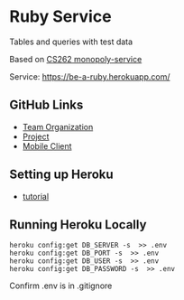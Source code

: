# Ruby Service
Tables and queries with test data

Based on [CS262 monopoly-service](https://github.com/calvin-cs262-organization/monopoly-service) 

Service: https://be-a-ruby.herokuapp.com/

## GitHub Links
- [Team Organization](https://github.com/calvin-cs262-fall2022-teamA)
- [Project](https://github.com/calvin-cs262-fall2022-teamA/Ruby-Project)
- [Mobile Client](https://github.com/calvin-cs262-fall2022-teamA/Ruby-Client)

## Setting up Heroku
- [tutorial](https://devcenter.heroku.com/articles/getting-started-with-nodejs#set-up)

## Running Heroku Locally
```{bash}
heroku config:get DB_SERVER -s  >> .env
heroku config:get DB_PORT -s  >> .env
heroku config:get DB_USER -s  >> .env
heroku config:get DB_PASSWORD -s  >> .env
```
Confirm .env is in .gitignore